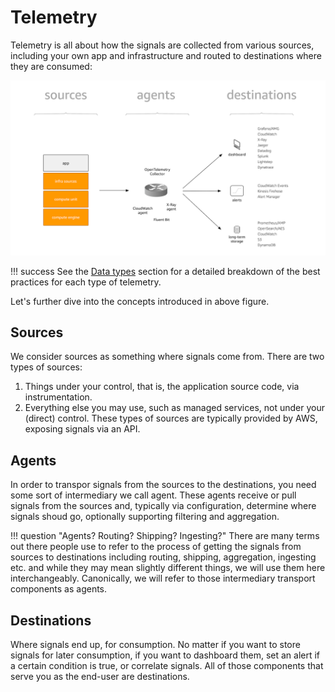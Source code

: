# Telemetry

Telemetry is all about how the signals are collected from various sources,
including your own app and infrastructure and routed to destinations where
they are consumed:

![telemetry concept](images/telemetry.png)

!!! success
    See the [Data types](../signals/logs) section for a detailed breakdown of the best practices for each type of telemetry.

Let's further dive into the concepts introduced in above figure.

## Sources

We consider sources as something where signals come from. There are two types of sources:

1. Things under your control, that is, the application source code, via instrumentation.
1. Everything else you may use, such as managed services, not under your (direct) control.
   These types of sources are typically provided by AWS, exposing signals via an API.

## Agents

In order to transpor signals from the sources to the destinations, you need
some sort of intermediary we call agent. These agents receive or pull signals 
from the sources and, typically via configuration, determine where signals 
shoud go, optionally supporting filtering and aggregation.

!!! question "Agents? Routing? Shipping? Ingesting?"
    There are many terms out there people use to refer to the process of
    getting the signals from sources to destinations including routing,
    shipping, aggregation, ingesting etc. and while they may mean slightly 
    different things, we will use them here interchangeably. Canonically, 
	we will refer to those intermediary transport components as agents.

## Destinations

Where signals end up, for consumption. No matter if you want to store signals
for later consumption, if you want to dashboard them, set an alert if a certain
condition is true, or correlate signals. All of those components that serve
you as the end-user are destinations.
